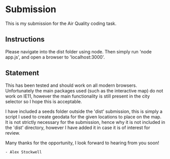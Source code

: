 # Submission

This is my submission for the Air Quality coding task.

## Instructions

Please navigate into the dist folder using node. Then simply run 'node app.js', and open a browser to 'localhost:3000'.

## Statement

This has been tested and should work on all modern browsers. Unfortunately the main packages used (such as the interactive map) do not work on IE11, however the main functionality is still present in the city selector so I hope this is acceptable.

I have included a seeds folder outside the 'dist' submission, this is simply a script I used to create geodata for the given locations to place on the map. It is not strictly necessary for the submission, hence why it is not included in the 'dist' directory, however I have added it in case it is of interest for review.

Many thanks for the opportunity, I look forward to hearing from you soon!

    - Alex Stockwell
